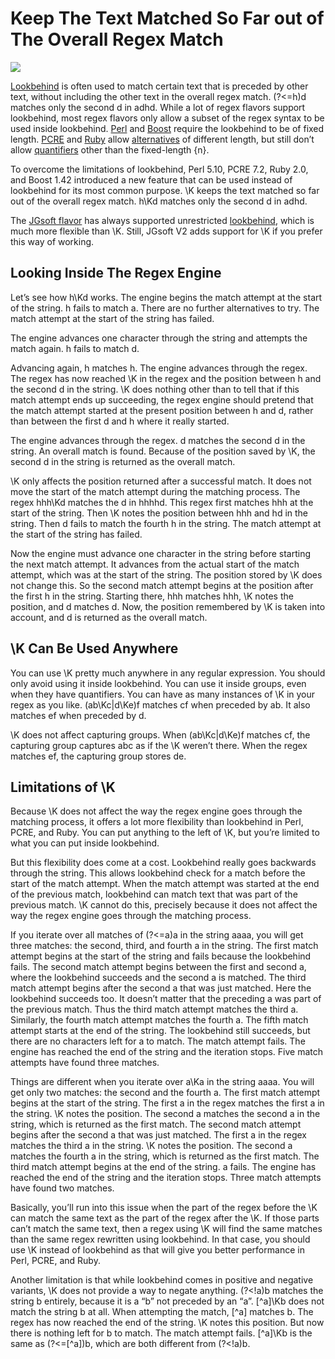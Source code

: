 # Keep The Text Matched So Far out of The Overall Regex Match

![](https://www.regular-expressions.info/img/bulb.png)

[Lookbehind](https://www.regular-expressions.info/lookaround.html) is often used to match certain text that is preceded by other text, without including the other text in the overall regex match. (?<=h)d matches only the second d in adhd. While a lot of regex flavors support lookbehind, most regex flavors only allow a subset of the regex syntax to be used inside lookbehind. [Perl](https://www.regular-expressions.info/perl.html) and [Boost](https://www.regular-expressions.info/boost.html) require the lookbehind to be of fixed length. [PCRE](https://www.regular-expressions.info/pcre.html) and [Ruby](https://www.regular-expressions.info/ruby.html) allow [alternatives](https://www.regular-expressions.info/alternation.html) of different length, but still don’t allow [quantifiers](https://www.regular-expressions.info/repeat.html) other than the fixed-length {n}.

To overcome the limitations of lookbehind, Perl 5.10, PCRE 7.2, Ruby 2.0, and Boost 1.42 introduced a new feature that can be used instead of lookbehind for its most common purpose. \K keeps the text matched so far out of the overall regex match. h\Kd matches only the second d in adhd.

The [JGsoft flavor](https://www.regular-expressions.info/jgsoft.html) has always supported unrestricted [lookbehind](https://www.regular-expressions.info/lookaround.html), which is much more flexible than \K. Still, JGsoft V2 adds support for \K if you prefer this way of working.

## Looking Inside The Regex Engine

Let’s see how h\Kd works. The engine begins the match attempt at the start of the string. h fails to match a. There are no further alternatives to try. The match attempt at the start of the string has failed.

The engine advances one character through the string and attempts the match again. h fails to match d.

Advancing again, h matches h. The engine advances through the regex. The regex has now reached \K in the regex and the position between h and the second d in the string. \K does nothing other than to tell that if this match attempt ends up succeeding, the regex engine should pretend that the match attempt started at the present position between h and d, rather than between the first d and h where it really started.

The engine advances through the regex. d matches the second d in the string. An overall match is found. Because of the position saved by \K, the second d in the string is returned as the overall match.

\K only affects the position returned after a successful match. It does not move the start of the match attempt during the matching process. The regex hhh\Kd matches the d in hhhhd. This regex first matches hhh at the start of the string. Then \K notes the position between hhh and hd in the string. Then d fails to match the fourth h in the string. The match attempt at the start of the string has failed.

Now the engine must advance one character in the string before starting the next match attempt. It advances from the actual start of the match attempt, which was at the start of the string. The position stored by \K does not change this. So the second match attempt begins at the position after the first h in the string. Starting there, hhh matches hhh, \K notes the position, and d matches d. Now, the position remembered by \K is taken into account, and d is returned as the overall match.

## \K Can Be Used Anywhere

You can use \K pretty much anywhere in any regular expression. You should only avoid using it inside lookbehind. You can use it inside groups, even when they have quantifiers. You can have as many instances of \K in your regex as you like. (ab\Kc|d\Ke)f matches cf when preceded by ab. It also matches ef when preceded by d.

\K does not affect capturing groups. When (ab\Kc|d\Ke)f matches cf, the capturing group captures abc as if the \K weren’t there. When the regex matches ef, the capturing group stores de.

## Limitations of \K

Because \K does not affect the way the regex engine goes through the matching process, it offers a lot more flexibility than lookbehind in Perl, PCRE, and Ruby. You can put anything to the left of \K, but you’re limited to what you can put inside lookbehind.

But this flexibility does come at a cost. Lookbehind really goes backwards through the string. This allows lookbehind check for a match before the start of the match attempt. When the match attempt was started at the end of the previous match, lookbehind can match text that was part of the previous match. \K cannot do this, precisely because it does not affect the way the regex engine goes through the matching process.

If you iterate over all matches of (?<=a)a in the string aaaa, you will get three matches: the second, third, and fourth a in the string. The first match attempt begins at the start of the string and fails because the lookbehind fails. The second match attempt begins between the first and second a, where the lookbehind succeeds and the second a is matched. The third match attempt begins after the second a that was just matched. Here the lookbehind succeeds too. It doesn’t matter that the preceding a was part of the previous match. Thus the third match attempt matches the third a. Similarly, the fourth match attempt matches the fourth a. The fifth match attempt starts at the end of the string. The lookbehind still succeeds, but there are no characters left for a to match. The match attempt fails. The engine has reached the end of the string and the iteration stops. Five match attempts have found three matches.

Things are different when you iterate over a\Ka in the string aaaa. You will get only two matches: the second and the fourth a. The first match attempt begins at the start of the string. The first a in the regex matches the first a in the string. \K notes the position. The second a matches the second a in the string, which is returned as the first match. The second match attempt begins after the second a that was just matched. The first a in the regex matches the third a in the string. \K notes the position. The second a matches the fourth a in the string, which is returned as the first match. The third match attempt begins at the end of the string. a fails. The engine has reached the end of the string and the iteration stops. Three match attempts have found two matches.

Basically, you’ll run into this issue when the part of the regex before the \K can match the same text as the part of the regex after the \K. If those parts can’t match the same text, then a regex using \K will find the same matches than the same regex rewritten using lookbehind. In that case, you should use \K instead of lookbehind as that will give you better performance in Perl, PCRE, and Ruby.

Another limitation is that while lookbehind comes in positive and negative variants, \K does not provide a way to negate anything. (?<!a)b matches the string b entirely, because it is a “b” not preceded by an “a”. [^a]\Kb does not match the string b at all. When attempting the match, [^a] matches b. The regex has now reached the end of the string. \K notes this position. But now there is nothing left for b to match. The match attempt fails. [^a]\Kb is the same as (?<=[^a])b, which are both different from (?<!a)b.